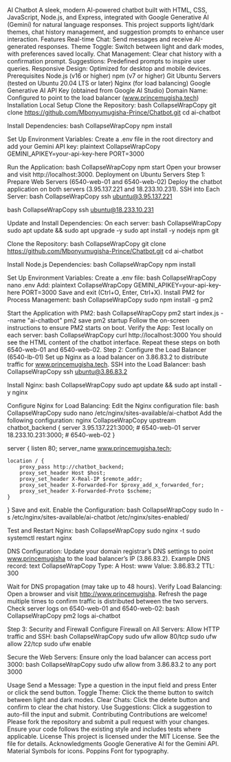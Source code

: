 AI Chatbot
A sleek, modern AI-powered chatbot built with HTML, CSS, JavaScript, Node.js, and Express, integrated with Google Generative AI (Gemini) for natural language responses. This project supports light/dark themes, chat history management, and suggestion prompts to enhance user interaction.
Features
Real-time Chat: Send messages and receive AI-generated responses.
Theme Toggle: Switch between light and dark modes, with preferences saved locally.
Chat Management: Clear chat history with a confirmation prompt.
Suggestions: Predefined prompts to inspire user queries.
Responsive Design: Optimized for desktop and mobile devices.
Prerequisites
Node.js (v16 or higher)
npm (v7 or higher)
Git
Ubuntu Servers (tested on Ubuntu 20.04 LTS or later)
Nginx (for load balancing)
Google Generative AI API Key (obtained from Google AI Studio)
Domain Name: Configured to point to the load balancer (www.princemugisha.tech)
Installation
Local Setup
Clone the Repository:
 bash
CollapseWrapCopy
git clone https://github.com/Mbonyumugisha-Prince/Chatbot.git
cd ai-chatbot


Install Dependencies:
 bash
CollapseWrapCopy
npm install


Set Up Environment Variables: Create a .env file in the root directory and add your Gemini API key:
 plaintext
CollapseWrapCopy
GEMINI_APIKEY=your-api-key-here
PORT=3000


Run the Application:
 bash
CollapseWrapCopy
npm start
 Open your browser and visit http://localhost:3000.
Deployment on Ubuntu Servers
Step 1: Prepare Web Servers (6540-web-01 and 6540-web-02)
Deploy the chatbot application on both servers (3.95.137.221 and 18.233.10.231).
SSH into Each Server:
 bash
CollapseWrapCopy
ssh ubuntu@3.95.137.221

 bash
CollapseWrapCopy
ssh ubuntu@18.233.10.231


Update and Install Dependencies: On each server:
 bash
CollapseWrapCopy
sudo apt update && sudo apt upgrade -y
sudo apt install -y nodejs npm git


Clone the Repository:
 bash
CollapseWrapCopy
git clone https://github.com/Mbonyumugisha-Prince/Chatbot.git
cd ai-chatbot


Install Node.js Dependencies:
 bash
CollapseWrapCopy
npm install


Set Up Environment Variables: Create a .env file:
 bash
CollapseWrapCopy
nano .env
 Add:
 plaintext
CollapseWrapCopy
GEMINI_APIKEY=your-api-key-here
PORT=3000
 Save and exit (Ctrl+O, Enter, Ctrl+X).
Install PM2 for Process Management:
 bash
CollapseWrapCopy
sudo npm install -g pm2


Start the Application with PM2:
 bash
CollapseWrapCopy
pm2 start index.js --name "ai-chatbot"
pm2 save
pm2 startup
 Follow the on-screen instructions to ensure PM2 starts on boot.
Verify the App: Test locally on each server:
 bash
CollapseWrapCopy
curl http://localhost:3000
 You should see the HTML content of the chatbot interface.
Repeat these steps on both 6540-web-01 and 6540-web-02.
Step 2: Configure the Load Balancer (6540-lb-01)
Set up Nginx as a load balancer on 3.86.83.2 to distribute traffic for www.princemugisha.tech.
SSH into the Load Balancer:
 bash
CollapseWrapCopy
ssh ubuntu@3.86.83.2


Install Nginx:
 bash
CollapseWrapCopy
sudo apt update && sudo apt install -y nginx


Configure Nginx for Load Balancing: Edit the Nginx configuration file:
 bash
CollapseWrapCopy
sudo nano /etc/nginx/sites-available/ai-chatbot
 Add the following configuration:
 nginx
CollapseWrapCopy
upstream chatbot_backend {
    server 3.95.137.221:3000;  # 6540-web-01
    server 18.233.10.231:3000; # 6540-web-02
}

server {
    listen 80;
    server_name www.princemugisha.tech;

    location / {
        proxy_pass http://chatbot_backend;
        proxy_set_header Host $host;
        proxy_set_header X-Real-IP $remote_addr;
        proxy_set_header X-Forwarded-For $proxy_add_x_forwarded_for;
        proxy_set_header X-Forwarded-Proto $scheme;
    }
}
 Save and exit.
Enable the Configuration:
 bash
CollapseWrapCopy
sudo ln -s /etc/nginx/sites-available/ai-chatbot /etc/nginx/sites-enabled/


Test and Restart Nginx:
 bash
CollapseWrapCopy
sudo nginx -t
sudo systemctl restart nginx


DNS Configuration:
Update your domain registrar’s DNS settings to point www.princemugisha to the load balancer’s IP (3.86.83.2).
Example DNS record:
 text
CollapseWrapCopy
Type: A
Host: www
Value: 3.86.83.2
TTL: 300


Wait for DNS propagation (may take up to 48 hours).
Verify Load Balancing: Open a browser and visit http://www.princemugisha. Refresh the page multiple times to confirm traffic is distributed between the two servers. Check server logs on 6540-web-01 and 6540-web-02:
 bash
CollapseWrapCopy
pm2 logs ai-chatbot


Step 3: Security and Firewall
Configure Firewall on All Servers: Allow HTTP traffic and SSH:
 bash
CollapseWrapCopy
sudo ufw allow 80/tcp
sudo ufw allow 22/tcp
sudo ufw enable


Secure the Web Servers: Ensure only the load balancer can access port 3000:
 bash
CollapseWrapCopy
sudo ufw allow from 3.86.83.2 to any port 3000


Usage
Send a Message: Type a question in the input field and press Enter or click the send button.
Toggle Theme: Click the theme button to switch between light and dark modes.
Clear Chats: Click the delete button and confirm to clear the chat history.
Use Suggestions: Click a suggestion to auto-fill the input and submit.
Contributing
Contributions are welcome! Please fork the repository and submit a pull request with your changes. Ensure your code follows the existing style and includes tests where applicable.
License
This project is licensed under the MIT License. See the  file for details.
Acknowledgments
Google Generative AI for the Gemini API.
Material Symbols for icons.
Poppins Font for typography.

